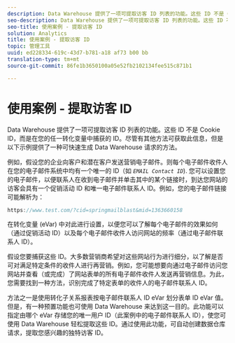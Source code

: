 ```yaml
---
description: Data Warehouse 提供了一项可提取访客 ID 列表的功能。这些 ID 不是 Cookie ID，而是在您的任一转化变量中捕获的 ID。尽管有其他方法可获取此信息，但是以下示例提供了一种可快速生成 Data Warehouse 请求的方法。
seo-description: Data Warehouse 提供了一项可提取访客 ID 列表的功能。这些 ID 不是 Cookie ID，而是在您的任一转化变量中捕获的 ID。尽管有其他方法可获取此信息，但是以下示例提供了一种可快速生成 Data Warehouse 请求的方法。
seo-title: 使用案例 - 提取访客 ID
solution: Analytics
title: 使用案例 - 提取访客 ID
topic: 管理工具
uuid: ed228334-619c-43d7-b781-a18 af73 b00 bb
translation-type: tm+mt
source-git-commit: 86fe1b3650100a05e52fb2102134fee515c871b1

---
```



# 使用案例 - 提取访客 ID

Data Warehouse 提供了一项可提取访客 ID 列表的功能。这些 ID 不是 Cookie ID，而是在您的任一转化变量中捕获的 ID。尽管有其他方法可获取此信息，但是以下示例提供了一种可快速生成 Data Warehouse 请求的方法。

例如，假设您的企业向客户和潜在客户发送营销电子邮件。则每个电子邮件收件人在您的电子邮件系统中均有一个唯一的 ID（如 *`EMAIL Contact ID`*). 您可以设置您的电子邮件，以便联系人在收到电子邮件并单击其中的某个链接时，到达您网站的访客会具有一个促销活动 ID 和唯一电子邮件联系人 ID。例如，您的电子邮件链接可能解析为：

```js
https://www.test.com/?cid=springmailblast&mid=1363660158
```

在转化变量 (eVar) 中对此进行设置，以便您可以了解每个电子邮件的效果如何（通过促销活动 ID）以及每个电子邮件收件人访问网站的频率（通过电子邮件联系人 ID）。

假设您要捕获这些 ID。大多数营销商希望对这些网站行为进行细分，以了解是否可对满足特定条件的收件人进行再营销。例如，您可能想要向通过电子邮件访问您网站并查看（或完成）了网站表单的所有电子邮件收件人发送再营销信息。为此，您需要找到一种方法，识别完成了特定表单的收件人的电子邮件联系人 ID。

方法之一是使用转化子关系报表按电子邮件联系人 ID eVar 划分表单 ID eVar 值。但是，有一种预置功能也可使用 Data Warehouse 来达到这一目的。此功能可以指定由哪个 eVar 存储您的唯一用户 ID（此案例中的电子邮件联系人 ID），使您可使用 Data Warehouse 轻松提取这些 ID。通过使用此功能，可自动创建数据仓库请求，提取您感兴趣的独特访客 ID。
